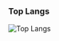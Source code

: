 ### Top Langs
![Top Langs](https://github-readme-stats.vercel.app/api/top-langs/?username=ndbiaw&layout=compact)
